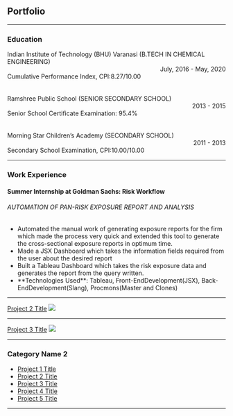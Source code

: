 ## Portfolio

---
### Education


<div>Indian Institute of Technology (BHU) Varanasi (B.TECH IN CHEMICAL ENGINEERING)
<div style="text-align: right"> July, 2016 - May, 2020 </div>
Cumulative Performance Index, CPI:8.27/10.00
</div>
<br><br>
<div>Ramshree Public School (SENIOR SECONDARY SCHOOL)
<div style="text-align: right"> 2013 - 2015 </div>
Senior School Certificate Examination: 95.4%
</div>
<br><br>
<div>Morning Star Children’s Academy (SECONDARY SCHOOL)
<div style="text-align: right"> 2011 - 2013</div>
Secondary School Examination, CPI:10.00/10.00 
</div>



---
### Work Experience

#### Summer Internship at Goldman Sachs: Risk Workflow
###### AUTOMATION OF PAN-RISK EXPOSURE REPORT AND ANALYSIS
<ul>
  <li>Automated the manual work of generating exposure reports for the firm which made the process very quick and extended this tool to generate the cross-sectional exposure reports in optimum time.</li>
  <li>Made a JSX Dashboard which takes the information fields required from the user about the desired report</li>
  <li>Built a Tableau Dashboard which takes the risk exposure data and generates the report from the query written.</li>
 <li>**Technologies Used**: Tableau, Front-EndDevelopment(JSX), Back-EndDevelopment(Slang), Procmons(Master and Clones)</li>
</ul>

---
[Project 2 Title](/pdf/sample_presentation.pdf)
<img src="images/dummy_thumbnail.jpg?raw=true"/>

---
[Project 3 Title](http://example.com/)
<img src="images/dummy_thumbnail.jpg?raw=true"/>

---

### Category Name 2

- [Project 1 Title](http://example.com/)
- [Project 2 Title](http://example.com/)
- [Project 3 Title](http://example.com/)
- [Project 4 Title](http://example.com/)
- [Project 5 Title](http://example.com/)

---

